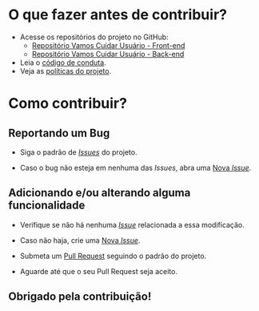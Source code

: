 # O que fazer antes de contribuir?

* Acesse os repositórios do projeto no GitHub:
    * [Repositório Vamos Cuidar Usuário - Front-end](https://github.com/fga-eps-mds/2020.1-VC_Usuario-FrontEnd)
    * [Repositório Vamos Cuidar Usuário - Back-end](https://github.com/fga-eps-mds/2020.1-VC_Usuario)
* Leia o [código de conduta](/CODE_OF_CONDUCT.md).
* Veja as [políticas do projeto](/docs/Policies.md).


# Como contribuir?

## Reportando um Bug

* Siga o padrão de [_Issues_](https://github.com/fga-eps-mds/2020.1-Vamos_Cuidar/blob/develop/.github/ISSUE_TEMPLATE/bug_report.md) do projeto.

* Caso o bug não esteja em nenhuma das _Issues_, abra uma [Nova _Issue_](https://github.com/fga-eps-mds/2020.1-Vamos_Cuidar/issues/new/choose).

## Adicionando e/ou alterando alguma funcionalidade

* Verifique se não há nenhuma [_Issue_](https://github.com/fga-eps-mds/2020.1-Vamos_Cuidar/issues) relacionada a essa modificação.

* Caso não haja, crie uma [Nova _Issue_](https://github.com/fga-eps-mds/2020.1-Vamos_Cuidar/issues/new/choose).

* Submeta um [Pull Request](https://github.com/fga-eps-mds/2020.1-Vamos_Cuidar/compare) seguindo o padrão do projeto.

* Aguarde até que o seu Pull Request seja aceito.

## Obrigado pela contribuição!